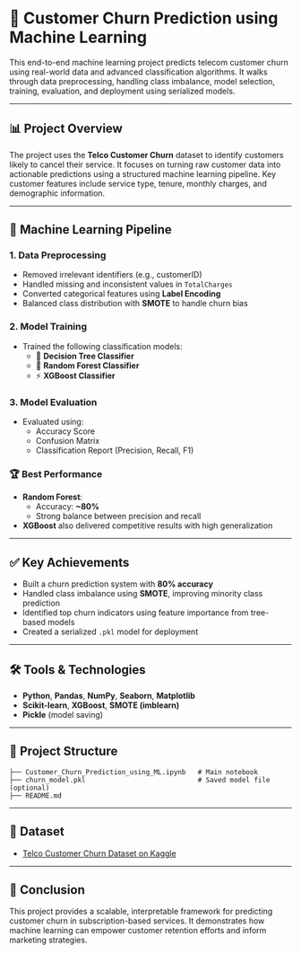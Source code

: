 # 🔄 Customer Churn Prediction using Machine Learning

This end-to-end machine learning project predicts telecom customer churn using real-world data and advanced classification algorithms. It walks through data preprocessing, handling class imbalance, model selection, training, evaluation, and deployment using serialized models.

---

## 📊 Project Overview

The project uses the **Telco Customer Churn** dataset to identify customers likely to cancel their service. It focuses on turning raw customer data into actionable predictions using a structured machine learning pipeline. Key customer features include service type, tenure, monthly charges, and demographic information.

---

## 🧠 Machine Learning Pipeline

### 1. **Data Preprocessing**
- Removed irrelevant identifiers (e.g., customerID)
- Handled missing and inconsistent values in `TotalCharges`
- Converted categorical features using **Label Encoding**
- Balanced class distribution with **SMOTE** to handle churn bias

### 2. **Model Training**
- Trained the following classification models:
  - 🎯 **Decision Tree Classifier**
  - 🌲 **Random Forest Classifier**
  - ⚡ **XGBoost Classifier**

### 3. **Model Evaluation**
- Evaluated using:
  - Accuracy Score
  - Confusion Matrix
  - Classification Report (Precision, Recall, F1)

### 🏆 Best Performance
- **Random Forest**:
  - Accuracy: **~80%**
  - Strong balance between precision and recall
- **XGBoost** also delivered competitive results with high generalization

---

## ✅ Key Achievements

- Built a churn prediction system with **80% accuracy**
- Handled class imbalance using **SMOTE**, improving minority class prediction
- Identified top churn indicators using feature importance from tree-based models
- Created a serialized `.pkl` model for deployment

---

## 🛠 Tools & Technologies

- **Python**, **Pandas**, **NumPy**, **Seaborn**, **Matplotlib**
- **Scikit-learn**, **XGBoost**, **SMOTE (imblearn)**
- **Pickle** (model saving)

---

## 📂 Project Structure

```
├── Customer_Churn_Prediction_using_ML.ipynb   # Main notebook
├── churn_model.pkl                            # Saved model file (optional)
├── README.md
```

---

## 🔗 Dataset

- [Telco Customer Churn Dataset on Kaggle](https://www.kaggle.com/datasets/blastchar/telco-customer-churn)

---

## 📌 Conclusion

This project provides a scalable, interpretable framework for predicting customer churn in subscription-based services. It demonstrates how machine learning can empower customer retention efforts and inform marketing strategies.
